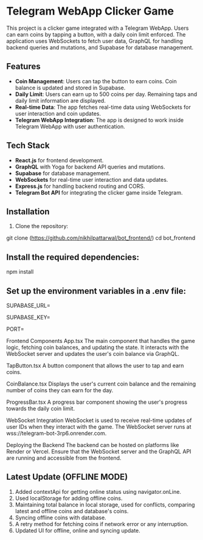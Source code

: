 # Telegram WebApp Clicker Game

This project is a clicker game integrated with a Telegram WebApp. Users can earn coins by tapping a button, with a daily coin limit enforced. The application uses WebSockets to fetch user data, GraphQL for handling backend queries and mutations, and Supabase for database management.

## Features

- **Coin Management**: Users can tap the button to earn coins. Coin balance is updated and stored in Supabase.
- **Daily Limit**: Users can earn up to 500 coins per day. Remaining taps and daily limit information are displayed.
- **Real-time Data**: The app fetches real-time data using WebSockets for user interaction and coin updates.
- **Telegram WebApp Integration**: The app is designed to work inside Telegram WebApp with user authentication.

## Tech Stack

- **React.js** for frontend development.
- **GraphQL** with Yoga for backend API queries and mutations.
- **Supabase** for database management.
- **WebSockets** for real-time user interaction and data updates.
- **Express.js** for handling backend routing and CORS.
- **Telegram Bot API** for integrating the clicker game inside Telegram.

## Installation

1. Clone the repository:


git clone (https://github.com/nikhilpattarwal/bot_frontend/)
cd bot_frontend

## Install the required dependencies:
npm install

## Set up the environment variables in a .env file:

SUPABASE_URL=<Your Supabase URL>

SUPABASE_KEY=<Your Supabase Key>

PORT=<Backend Port>


Frontend Components
App.tsx
The main component that handles the game logic, fetching coin balances, and updating the state. It interacts with the WebSocket server and updates the user's coin balance via GraphQL.

TapButton.tsx
A button component that allows the user to tap and earn coins.

CoinBalance.tsx
Displays the user's current coin balance and the remaining number of coins they can earn for the day.

ProgressBar.tsx
A progress bar component showing the user's progress towards the daily coin limit.

WebSocket Integration
WebSocket is used to receive real-time updates of user IDs when they interact with the game. The WebSocket server runs at wss://telegram-bot-3rp6.onrender.com.

Deploying the Backend
The backend can be hosted on platforms like Render or Vercel. Ensure that the WebSocket server and the GraphQL API are running and accessible from the frontend.

## Latest Update (OFFLINE MODE)
1. Added contextApi for getting online status using navigator.onLine.
2. Used localStorage for adding offline coins.
3. Maintaining total balance in local storage, used for conflicts, comparing latest and offline coins and database's coins.
4. Syncing offline coins with database.
5. A retry method for fetching coins if network error or any interruption.
6. Updated UI for offline, online and syncing update.

